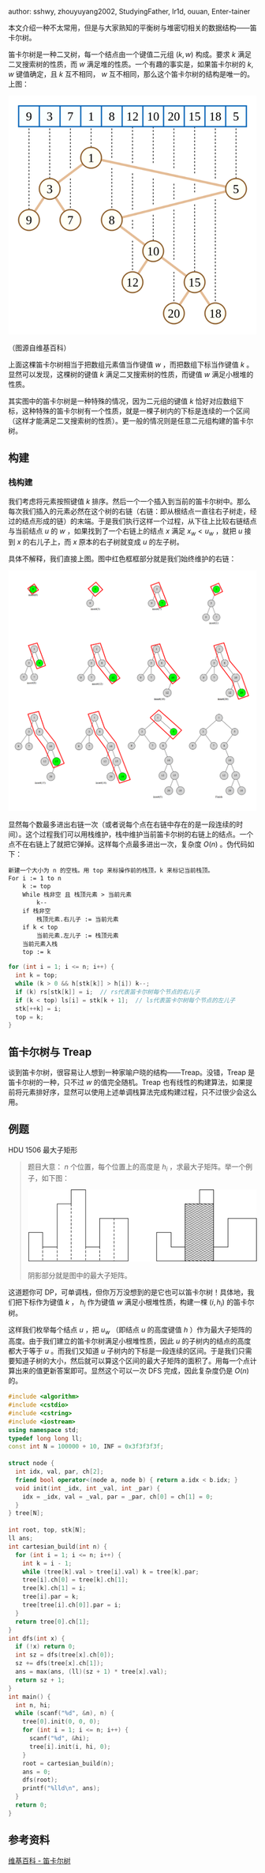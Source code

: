 author: sshwy, zhouyuyang2002, StudyingFather, Ir1d, ouuan, Enter-tainer

本文介绍一种不太常用，但是与大家熟知的平衡树与堆密切相关的数据结构——笛卡尔树。

笛卡尔树是一种二叉树，每一个结点由一个键值二元组 $(k,w)$ 构成。要求 $k$ 满足二叉搜索树的性质，而 $w$ 满足堆的性质。一个有趣的事实是，如果笛卡尔树的 $k,w$ 键值确定，且 $k$ 互不相同， $w$ 互不相同，那么这个笛卡尔树的结构是唯一的。上图：

![eg](./images/cartesian-tree1.png)

（图源自维基百科）

上面这棵笛卡尔树相当于把数组元素值当作键值 $w$ ，而把数组下标当作键值 $k$ 。显然可以发现，这棵树的键值 $k$ 满足二叉搜索树的性质，而键值 $w$ 满足小根堆的性质。

其实图中的笛卡尔树是一种特殊的情况，因为二元组的键值 $k$ 恰好对应数组下标，这种特殊的笛卡尔树有一个性质，就是一棵子树内的下标是连续的一个区间（这样才能满足二叉搜索树的性质）。更一般的情况则是任意二元组构建的笛卡尔树。

## 构建

### 栈构建

我们考虑将元素按照键值 $k$ 排序。然后一个一个插入到当前的笛卡尔树中。那么每次我们插入的元素必然在这个树的右链（右链：即从根结点一直往右子树走，经过的结点形成的链）的末端。于是我们执行这样一个过程，从下往上比较右链结点与当前结点 $u$ 的 $w$ ，如果找到了一个右链上的结点 $x$ 满足 $x_w<u_w$ ，就把 $u$ 接到 $x$ 的右儿子上，而 $x$ 原本的右子树就变成 $u$ 的左子树。

具体不解释，我们直接上图。图中红色框框部分就是我们始终维护的右链：

![build](./images/cartesian-tree2.png)

显然每个数最多进出右链一次（或者说每个点在右链中存在的是一段连续的时间）。这个过程我们可以用栈维护，栈中维护当前笛卡尔树的右链上的结点。一个点不在右链上了就把它弹掉。这样每个点最多进出一次，复杂度 $O(n)$ 。伪代码如下：

```text
新建一个大小为 n 的空栈。用 top 来标操作前的栈顶，k 来标记当前栈顶。
For i := 1 to n
    k := top
    While 栈非空 且 栈顶元素 > 当前元素 
        k--
    if 栈非空
        栈顶元素.右儿子 := 当前元素
    if k < top
        当前元素.左儿子 := 栈顶元素
    当前元素入栈
    top := k
```

```cpp
for (int i = 1; i <= n; i++) {
  int k = top;
  while (k > 0 && h[stk[k]] > h[i]) k--;
  if (k) rs[stk[k]] = i;  // rs代表笛卡尔树每个节点的右儿子
  if (k < top) ls[i] = stk[k + 1];  // ls代表笛卡尔树每个节点的左儿子
  stk[++k] = i;
  top = k;
}
```

## 笛卡尔树与 Treap

谈到笛卡尔树，很容易让人想到一种家喻户晓的结构——Treap。没错，Treap 是笛卡尔树的一种，只不过 $w$ 的值完全随机。Treap 也有线性的构建算法，如果提前将元素排好序，显然可以使用上述单调栈算法完成构建过程，只不过很少会这么用。

## 例题

HDU 1506 最大子矩形

> 题目大意： $n$ 个位置，每个位置上的高度是 $h_i$ ，求最大子矩阵。举一个例子，如下图：
>
> ![eg](./images/cartesian-tree3.jpeg)
>
> 阴影部分就是图中的最大子矩阵。

这道题你可 DP，可单调栈，但你万万没想到的是它也可以笛卡尔树！具体地，我们把下标作为键值 $k$ ， $h_i$ 作为键值 $w$ 满足小根堆性质，构建一棵 $(i,h_i)$ 的笛卡尔树。

这样我们枚举每个结点 $u$ ，把 $u_w$ （即结点 $u$ 的高度键值 $h$ ）作为最大子矩阵的高度。由于我们建立的笛卡尔树满足小根堆性质，因此 $u$ 的子树内的结点的高度都大于等于 $u$ 。而我们又知道 $u$ 子树内的下标是一段连续的区间。于是我们只需要知道子树的大小，然后就可以算这个区间的最大子矩阵的面积了。用每一个点计算出来的值更新答案即可。显然这个可以一次 DFS 完成，因此复杂度仍是 $O(n)$ 的。

```cpp
#include <algorithm>
#include <cstdio>
#include <cstring>
#include <iostream>
using namespace std;
typedef long long ll;
const int N = 100000 + 10, INF = 0x3f3f3f3f;

struct node {
  int idx, val, par, ch[2];
  friend bool operator<(node a, node b) { return a.idx < b.idx; }
  void init(int _idx, int _val, int _par) {
    idx = _idx, val = _val, par = _par, ch[0] = ch[1] = 0;
  }
} tree[N];

int root, top, stk[N];
ll ans;
int cartesian_build(int n) {
  for (int i = 1; i <= n; i++) {
    int k = i - 1;
    while (tree[k].val > tree[i].val) k = tree[k].par;
    tree[i].ch[0] = tree[k].ch[1];
    tree[k].ch[1] = i;
    tree[i].par = k;
    tree[tree[i].ch[0]].par = i;
  }
  return tree[0].ch[1];
}
int dfs(int x) {
  if (!x) return 0;
  int sz = dfs(tree[x].ch[0]);
  sz += dfs(tree[x].ch[1]);
  ans = max(ans, (ll)(sz + 1) * tree[x].val);
  return sz + 1;
}
int main() {
  int n, hi;
  while (scanf("%d", &n), n) {
    tree[0].init(0, 0, 0);
    for (int i = 1; i <= n; i++) {
      scanf("%d", &hi);
      tree[i].init(i, hi, 0);
    }
    root = cartesian_build(n);
    ans = 0;
    dfs(root);
    printf("%lld\n", ans);
  }
  return 0;
}
```

## 参考资料

 [维基百科 - 笛卡尔树](https://zh.wikipedia.org/wiki/%E7%AC%9B%E5%8D%A1%E5%B0%94%E6%A0%91) 
